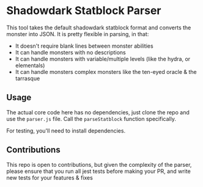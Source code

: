 # Shadowdark Statblock Parser

This tool takes the default shadowdark statblock format and converts the monster into JSON. It is pretty flexible in parsing, in that:

- It doesn't require blank lines between monster abilities
- It can handle monsters with no descriptions
- It can handle monsters with variable/multiple levels (like the hydra, or elementals)
- It can handle monsters complex monsters like the ten-eyed oracle & the tarrasque

## Usage

The actual core code here has no dependencies, just clone the repo and use the `parser.js` file. Call the `parseStatblock` function specifically.

For testing, you'll need to install dependencies. 

## Contributions

This repo is open to contributions, but given the complexity of the parser, please
ensure that you run all jest tests before making your PR, and write new tests for your features & fixes
